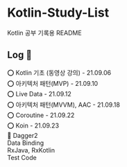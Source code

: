 # Kotlin-Study-List
Kotlin 공부 기록용 README        

## Log 📝          
⭕️ Kotlin 기초 (동영상 강의) - 21.09.06       
⭕️ 아키텍처 패턴(MVP) - 21.09.10       
⭕️ Live Data - 21.09.12           
⭕️ 아키텍처 패턴(MVVM), AAC - 21.09.18            
⭕️ Coroutine - 21.09.22       
⭕️ Koin - 21.09.23        
📖 Dagger2         
Data Binding          
RxJava, RxKotlin      
Test Code         






